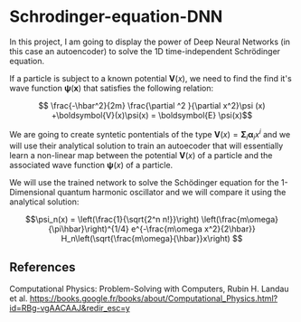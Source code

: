 # Schrodinger-equation-DNN


In this project, I am going to display the power of Deep Neural Networks (in this case an autoencoder) to solve the 1D time-independent Schrödinger equation.

If a particle is subject to a known potential $\boldsymbol{V}(x)$, we need to find the find it's wave function $\boldsymbol{\psi}(\boldsymbol{x})$ that satisfies the following relation:

$$ \frac{-\hbar^2}{2m} \frac{\partial ^2 }{\partial x^2}\psi (x) +\boldsymbol{V}(x)\psi(x) = \boldsymbol{E} \psi(x)$$


We are going to create syntetic pontentials of the type $\boldsymbol{V}(x) = \boldsymbol{\Sigma}_i \boldsymbol{\alpha}_i x^i$ and we will use their analytical solution to train an autoecoder that will essentially learn a non-linear map between the potential  $\boldsymbol{V}(x)$ of a particle and the associated wave function $\boldsymbol{\psi}(x)$ of a particle.

We will use the trained network to solve the Schödinger equation for the 1-Dimensional quantum harmonic oscillator and we will compare it using the analytical solution:

$$\psi_n(x) = \left(\frac{1}{\sqrt{2^n n!}}\right) \left(\frac{m\omega}{\pi\hbar}\right)^{1/4} e^{-\frac{m\omega x^2}{2\hbar}} H_n\left(\sqrt{\frac{m\omega}{\hbar}}x\right)
$$

## References
Computational Physics: Problem-Solving with Computers, Rubin H. Landau et al. 
https://books.google.fr/books/about/Computational_Physics.html?id=RBg-vgAACAAJ&redir_esc=y
